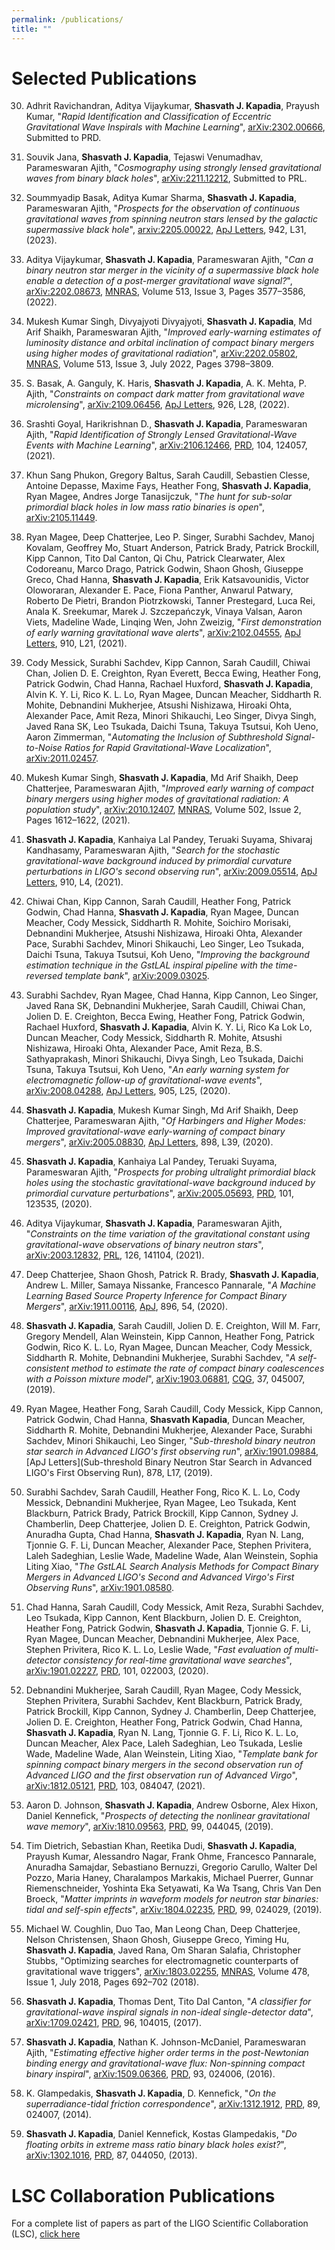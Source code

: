 ```yaml
---
permalink: /publications/
title: ""
---
```


# Selected Publications

30) Adhrit Ravichandran, Aditya Vijaykumar, **Shasvath J. Kapadia**, Prayush Kumar, "*Rapid Identification and Classification of Eccentric Gravitational Wave Inspirals with Machine Learning*", [arXiv:2302.00666](https://arxiv.org/abs/2302.00666), Submitted to PRD.

29) Souvik Jana, **Shasvath J. Kapadia**, Tejaswi Venumadhav, Parameswaran Ajith, "*Cosmography using strongly lensed gravitational waves from binary black holes*", [arXiv:2211.12212](https://arxiv.org/abs/2211.12212), Submitted to PRL.

28) Soummyadip Basak, Aditya Kumar Sharma, **Shasvath J. Kapadia**, Parameswaran Ajith, "*Prospects for the observation of continuous gravitational waves from spinning neutron stars lensed by the galactic supermassive black hole*", [arxiv:2205.00022](https://arxiv.org/abs/2205.00022), [ApJ Letters](https://iopscience.iop.org/article/10.3847/2041-8213/acab50), 942, L31, (2023).

27) Aditya Vijaykumar, **Shasvath J. Kapadia**, Parameswaran Ajith, "*Can a binary neutron star merger in the vicinity of a supermassive black hole enable a detection of a post-merger gravitational wave signal?*", [arXiv:2202.08673](https://arxiv.org/abs/2202.08673), [MNRAS](https://doi.org/10.1093/mnras/stac1131), Volume 513, Issue 3, Pages 3577–3586, (2022).

26) Mukesh Kumar Singh, Divyajyoti Divyajyoti, **Shasvath J. Kapadia**, Md Arif Shaikh, Parameswaran Ajith, "*Improved early-warning estimates of luminosity distance and orbital inclination of compact binary mergers using higher modes of gravitational radiation*", [arXiv:2202.05802](https://arxiv.org/abs/2202.05802), [MNRAS]( https://doi.org/10.1093/mnras/stac852), Volume 513, Issue 3, July 2022, Pages 3798–3809.

25) S. Basak, A. Ganguly, K. Haris, **Shasvath J. Kapadia**, A. K. Mehta, P. Ajith, "*Constraints on compact dark matter from gravitational wave microlensing*", [arXiv:2109.06456](https://arxiv.org/abs/2109.06456), [ApJ Letters](https://iopscience.iop.org/article/10.3847/2041-8213/ac4dfa), 926, L28, (2022).

24) Srashti Goyal, Harikrishnan D., **Shasvath J. Kapadia**, Parameswaran Ajith, "*Rapid Identification of Strongly Lensed Gravitational-Wave Events with Machine Learning*", [arXiv:2106.12466](https://arxiv.org/abs/2106.12466), [PRD](https://journals.aps.org/prd/abstract/10.1103/PhysRevD.104.124057), 104, 124057, (2021).

23) Khun Sang Phukon, Gregory Baltus, Sarah Caudill, Sebastien Clesse, Antoine Depasse, Maxime Fays, Heather Fong, **Shasvath J. Kapadia**, Ryan Magee, Andres Jorge Tanasijczuk, "*The hunt for sub-solar primordial black holes in low mass ratio binaries is open*", [arXiv:2105.11449](https://arxiv.org/abs/2105.11449).

22) Ryan Magee, Deep Chatterjee, Leo P. Singer, Surabhi Sachdev, Manoj Kovalam, Geoffrey Mo, Stuart Anderson, Patrick Brady, Patrick Brockill, Kipp Cannon, Tito Dal Canton, Qi Chu, Patrick Clearwater, Alex Codoreanu, Marco Drago, Patrick Godwin, Shaon Ghosh, Giuseppe Greco, Chad Hanna, **Shasvath J. Kapadia**, Erik Katsavounidis, Victor Oloworaran, Alexander E. Pace, Fiona Panther, Anwarul Patwary, Roberto De Pietri, Brandon Piotrzkowski, Tanner Prestegard, Luca Rei, Anala K. Sreekumar, Marek J. Szczepańczyk, Vinaya Valsan, Aaron Viets, Madeline Wade, Linqing Wen, John Zweizig, "*First demonstration of early warning gravitational wave alerts*", [arXiv:2102.04555](https://arxiv.org/abs/2102.04555), [ApJ Letters](https://iopscience.iop.org/article/10.3847/2041-8213/abed54), 910, L21, (2021).

21) Cody Messick, Surabhi Sachdev, Kipp Cannon, Sarah Caudill, Chiwai Chan, Jolien D. E. Creighton, Ryan Everett, Becca Ewing, Heather Fong, Patrick Godwin, Chad Hanna, Rachael Huxford, **Shasvath J. Kapadia**, Alvin K. Y. Li, Rico K. L. Lo, Ryan Magee, Duncan Meacher, Siddharth R. Mohite, Debnandini Mukherjee, Atsushi Nishizawa, Hiroaki Ohta, Alexander Pace, Amit Reza, Minori Shikauchi, Leo Singer, Divya Singh, Javed Rana SK, Leo Tsukada, Daichi Tsuna, Takuya Tsutsui, Koh Ueno, Aaron Zimmerman, "*Automating the Inclusion of Subthreshold Signal-to-Noise Ratios for Rapid Gravitational-Wave Localization*", [arXiv:2011.02457](https://arxiv.org/abs/2011.02457).

20) Mukesh Kumar Singh, **Shasvath J. Kapadia**, Md Arif Shaikh, Deep Chatterjee, Parameswaran Ajith, "*Improved early warning of compact binary mergers using higher modes of gravitational radiation: A population study*", [arXiv:2010.12407](https://arxiv.org/abs/2010.12407), [MNRAS](https://doi.org/10.1093/mnras/stab125), Volume 502, Issue 2, Pages 1612–1622, (2021).

19) **Shasvath J. Kapadia**, Kanhaiya Lal Pandey, Teruaki Suyama, Shivaraj Kandhasamy, Parameswaran Ajith, "*Search for the stochastic gravitational-wave background induced by primordial curvature perturbations in LIGO's second observing run*", [arXiv:2009.05514](https://arxiv.org/abs/2009.05514), [ApJ Letters](https://iopscience.iop.org/article/10.3847/2041-8213/abe86e), 910, L4, (2021).

18) Chiwai Chan, Kipp Cannon, Sarah Caudill, Heather Fong, Patrick Godwin, Chad Hanna, **Shasvath J. Kapadia**, Ryan Magee, Duncan Meacher, Cody Messick, Siddharth R. Mohite, Soichiro Morisaki, Debnandini Mukherjee, Atsushi Nishizawa, Hiroaki Ohta, Alexander Pace, Surabhi Sachdev, Minori Shikauchi, Leo Singer, Leo Tsukada, Daichi Tsuna, Takuya Tsutsui, Koh Ueno, "*Improving the background estimation technique in the GstLAL inspiral pipeline with the time-reversed template bank*", [arXiv:2009.03025](https://arxiv.org/abs/2009.03025).

17) Surabhi Sachdev, Ryan Magee, Chad Hanna, Kipp Cannon, Leo Singer, Javed Rana SK, Debnandini Mukherjee, Sarah Caudill, Chiwai Chan, Jolien D. E. Creighton, Becca Ewing, Heather Fong, Patrick Godwin, Rachael Huxford, **Shasvath J. Kapadia**, Alvin K. Y. Li, Rico Ka Lok Lo, Duncan Meacher, Cody Messick, Siddharth R. Mohite, Atsushi Nishizawa, Hiroaki Ohta, Alexander Pace, Amit Reza, B.S. Sathyaprakash, Minori Shikauchi, Divya Singh, Leo Tsukada, Daichi Tsuna, Takuya Tsutsui, Koh Ueno, "*An early warning system for electromagnetic follow-up of gravitational-wave events*", [arXiv:2008.04288](https://arxiv.org/abs/2008.04288), [ApJ Letters](https://iopscience.iop.org/article/10.3847/2041-8213/abc753), 905, L25, (2020).

16) **Shasvath J. Kapadia**, Mukesh Kumar Singh, Md Arif Shaikh, Deep Chatterjee, Parameswaran Ajith, "*Of Harbingers and Higher Modes: Improved gravitational-wave early-warning of compact binary mergers*", [arXiv:2005.08830](https://arxiv.org/abs/2005.08830), [ApJ Letters](https://iopscience.iop.org/article/10.3847/2041-8213/aba42d), 898, L39, (2020).

15) **Shasvath J. Kapadia**, Kanhaiya Lal Pandey, Teruaki Suyama, Parameswaran Ajith, "*Prospects for probing ultralight primordial black holes using the stochastic gravitational-wave background induced by primordial curvature perturbations*", [arXiv:2005.05693](https://arxiv.org/abs/2005.05693), [PRD](https://journals.aps.org/prd/abstract/10.1103/PhysRevD.101.123535), 101, 123535, (2020).

14) Aditya Vijaykumar, **Shasvath J. Kapadia**, Parameswaran Ajith, "*Constraints on the time variation of the gravitational constant using gravitational-wave observations of binary neutron stars*", [arXiv:2003.12832](https://arxiv.org/abs/2003.12832), [PRL](https://journals.aps.org/prl/abstract/10.1103/PhysRevLett.126.141104), 126, 141104, (2021).

13) Deep Chatterjee, Shaon Ghosh, Patrick R. Brady, **Shasvath J. Kapadia**, Andrew L. Miller, Samaya Nissanke, Francesco Pannarale, "*A Machine Learning Based Source Property Inference for Compact Binary Mergers*", [arXiv:1911.00116](https://arxiv.org/abs/1911.00116), [ApJ](https://iopscience.iop.org/article/10.3847/1538-4357/ab8dbe), 896, 54, (2020).

12) **Shasvath J. Kapadia**, Sarah Caudill, Jolien D. E. Creighton, Will M. Farr, Gregory Mendell, Alan Weinstein, Kipp Cannon, Heather Fong, Patrick Godwin, Rico K. L. Lo, Ryan Magee, Duncan Meacher, Cody Messick, Siddharth R. Mohite, Debnandini Mukherjee, Surabhi Sachdev, "*A self-consistent method to estimate the rate of compact binary coalescences with a Poisson mixture model*", [arXiv:1903.06881]("https://arxiv.org/abs/1903.06881"), [CQG](https://iopscience.iop.org/article/10.1088/1361-6382/ab5f2d), 37, 045007, (2019).

11) Ryan Magee, Heather Fong, Sarah Caudill, Cody Messick, Kipp Cannon, Patrick Godwin, Chad Hanna, **Shasvath Kapadia**, Duncan Meacher, Siddharth R. Mohite, Debnandini Mukherjee, Alexander Pace, Surabhi Sachdev, Minori Shikauchi, Leo Singer, "*Sub-threshold binary neutron star search in Advanced LIGO's first observing run*", [arXiv:1901.09884](https://arxiv.org/abs/1901.09884), [ApJ Letters](Sub-threshold Binary Neutron Star Search in Advanced LIGO's First Observing Run), 878, L17, (2019).

10) Surabhi Sachdev, Sarah Caudill, Heather Fong, Rico K. L. Lo, Cody Messick, Debnandini Mukherjee, Ryan Magee, Leo Tsukada, Kent Blackburn, Patrick Brady, Patrick Brockill, Kipp Cannon, Sydney J. Chamberlin, Deep Chatterjee, Jolien D. E. Creighton, Patrick Godwin, Anuradha Gupta, Chad Hanna, **Shasvath J. Kapadia**, Ryan N. Lang, Tjonnie G. F. Li, Duncan Meacher, Alexander Pace, Stephen Privitera, Laleh Sadeghian, Leslie Wade, Madeline Wade, Alan Weinstein, Sophia Liting Xiao, "*The GstLAL Search Analysis Methods for Compact Binary Mergers in Advanced LIGO's Second and Advanced Virgo's First Observing Runs*", [arXiv:1901.08580](https://arxiv.org/abs/1901.08580).

9) Chad Hanna, Sarah Caudill, Cody Messick, Amit Reza, Surabhi Sachdev, Leo Tsukada, Kipp Cannon, Kent Blackburn, Jolien D. E. Creighton, Heather Fong, Patrick Godwin, **Shasvath J. Kapadia**, Tjonnie G. F. Li, Ryan Magee, Duncan Meacher, Debnandini Mukherjee, Alex Pace, Stephen Privitera, Rico K. L. Lo, Leslie Wade, "*Fast evaluation of multi-detector consistency for real-time gravitational wave searches*", [arXiv:1901.02227](https://arxiv.org/abs/1901.02227), [PRD](https://journals.aps.org/prd/abstract/10.1103/PhysRevD.101.022003), 101, 022003, (2020).

8) Debnandini Mukherjee, Sarah Caudill, Ryan Magee, Cody Messick, Stephen Privitera, Surabhi Sachdev, Kent Blackburn, Patrick Brady, Patrick Brockill, Kipp Cannon, Sydney J. Chamberlin, Deep Chatterjee, Jolien D. E. Creighton, Heather Fong, Patrick Godwin, Chad Hanna, **Shasvath J. Kapadia**, Ryan N. Lang, Tjonnie G. F. Li, Rico K. L. Lo, Duncan Meacher, Alex Pace, Laleh Sadeghian, Leo Tsukada, Leslie Wade, Madeline Wade, Alan Weinstein, Liting Xiao, "*Template bank for spinning compact binary mergers in the second observation run of Advanced LIGO and the first observation run of Advanced Virgo*", [arXiv:1812.05121](https://arxiv.org/abs/1812.05121), [PRD](https://journals.aps.org/prd/abstract/10.1103/PhysRevD.103.084047), 103, 084047, (2021).

7) Aaron D. Johnson, **Shasvath J. Kapadia**, Andrew Osborne, Alex Hixon, Daniel Kennefick, "*Prospects of detecting the nonlinear gravitational wave memory*", [arXiv:1810.09563](https://arxiv.org/abs/1810.09563), [PRD](https://journals.aps.org/prd/abstract/10.1103/PhysRevD.99.044045), 99, 044045, (2019).

6) Tim Dietrich, Sebastian Khan, Reetika Dudi, **Shasvath J. Kapadia**, Prayush Kumar, Alessandro Nagar, Frank Ohme, Francesco Pannarale, Anuradha Samajdar, Sebastiano Bernuzzi, Gregorio Carullo, Walter Del Pozzo, Maria Haney, Charalampos Markakis, Michael Puerrer, Gunnar Riemenschneider, Yoshinta Eka Setyawati, Ka Wa Tsang, Chris Van Den Broeck, "*Matter imprints in waveform models for neutron star binaries: tidal and self-spin effects*", [arXiv:1804.02235](https://arxiv.org/abs/1804.02235), [PRD](https://journals.aps.org/prd/abstract/10.1103/PhysRevD.99.024029), 99, 024029, (2019).

5) Michael W. Coughlin, Duo Tao, Man Leong Chan, Deep Chatterjee, Nelson Christensen, Shaon Ghosh, Giuseppe Greco, Yiming Hu, **Shasvath J. Kapadia**, Javed Rana, Om Sharan Salafia, Christopher Stubbs, "Optimizing searches for electromagnetic counterparts of gravitational wave triggers", [arXiv:1803.02255](https://arxiv.org/abs/1803.02255), [MNRAS](https://doi.org/10.1093/mnras/sty1066), Volume 478, Issue 1, July 2018, Pages 692–702 (2018).

4) **Shasvath J. Kapadia**, Thomas Dent, Tito Dal Canton, "*A classifier for gravitational-wave inspiral signals in non-ideal single-detector data*", [arXiv:1709.02421](https://arxiv.org/abs/1709.02421), [PRD](https://journals.aps.org/prd/abstract/10.1103/PhysRevD.96.104015), 96, 104015, (2017).

3) **Shasvath J. Kapadia**, Nathan K. Johnson-McDaniel, Parameswaran Ajith, "*Estimating effective higher order terms in the post-Newtonian binding energy and gravitational-wave flux: Non-spinning compact binary inspiral*", [arXiv:1509.06366](https://arxiv.org/abs/1509.06366), [PRD](https://journals.aps.org/prd/abstract/10.1103/PhysRevD.93.024006), 93, 024006, (2016).

2) K. Glampedakis, **Shasvath J. Kapadia**, D. Kennefick, "*On the superradiance-tidal friction correspondence*", [arXiv:1312.1912](https://arxiv.org/abs/1312.1912), [PRD](https://journals.aps.org/prd/abstract/10.1103/PhysRevD.89.024007), 89, 024007, (2014).

1) **Shasvath J. Kapadia**, Daniel Kennefick, Kostas Glampedakis, "*Do floating orbits in extreme mass ratio binary black holes exist?*", [arXiv:1302.1016](https://arxiv.org/abs/1302.1016), [PRD](https://journals.aps.org/prd/abstract/10.1103/PhysRevD.87.044050), 87, 044050, (2013).

# LSC Collaboration Publications

For a complete list of papers as part of the LIGO Scientific Collaboration (LSC), [click here](https://pnp.ligo.org/ppcomm/Papers.html)
